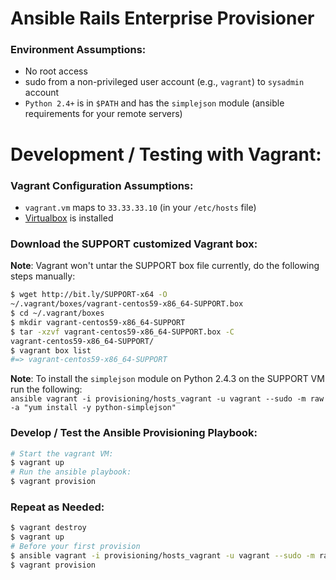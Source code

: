 # Ansible Rails Enterprise Provisioner

### Environment Assumptions:

* No root access
* sudo from a non-privileged user account (e.g., `vagrant`) to `sysadmin` account
* `Python 2.4+` is in `$PATH` and has the `simplejson` module (ansible requirements for your remote servers)

# Development / Testing with Vagrant:

### Vagrant Configuration Assumptions:

* `vagrant.vm` maps to `33.33.33.10` (in your `/etc/hosts` file)
* [Virtualbox](https://www.virtualbox.org/wiki/Downloads) is installed

### Download the SUPPORT customized Vagrant box:

**Note**: Vagrant won't untar the SUPPORT box file currently, do the following steps manually:

```bash
$ wget http://bit.ly/SUPPORT-x64 -O
~/.vagrant/boxes/vagrant-centos59-x86_64-SUPPORT.box
$ cd ~/.vagrant/boxes
$ mkdir vagrant-centos59-x86_64-SUPPORT
$ tar -xzvf vagrant-centos59-x86_64-SUPPORT.box -C
vagrant-centos59-x86_64-SUPPORT/
$ vagrant box list
#=> vagrant-centos59-x86_64-SUPPORT
```

**Note**: To install the `simplejson` module on Python 2.4.3 on the SUPPORT VM run the following:  
`ansible vagrant -i provisioning/hosts_vagrant -u vagrant --sudo -m raw -a "yum install -y python-simplejson"`

### Develop / Test the Ansible Provisioning Playbook:

```bash
# Start the vagrant VM:
$ vagrant up
# Run the ansible playbook:
$ vagrant provision
```

### Repeat as Needed:

```bash
$ vagrant destroy
$ vagrant up
# Before your first provision
$ ansible vagrant -i provisioning/hosts_vagrant -u vagrant --sudo -m raw -a "yum install -y python-simplejson"
$ vagrant provision
```
